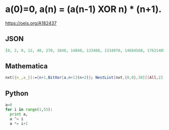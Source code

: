 # a\(0\)\=0, a\(n\) \= \(a\(n\-1\) XOR n\) \* \(n\+1\)\.
https://oeis.org/A182437
## JSON
```JSON
[0, 2, 0, 12, 40, 270, 1848, 14840, 133488, 1334970, 14684560, 176214852, 2290793128, 32071103750, 481066556280, 7697064900464, 130850103307616, 2355301859537394, 44750735331210144, 895014706624203260, 18795308839108268040, 413496794460381897342]
```
## Mathematica
```Mathematica
nxt[{n_,a_}]:={n+1,BitXor[a,n+1](n+2)}; NestList[nxt,{0,0},30][[All,2]] (* _Harvey P. Dale_, Nov 01 2017 *)
```
## Python
```Python
a=0
for i in range(1,55):
  print a,
  a ^= i
  a *= i+1
```
